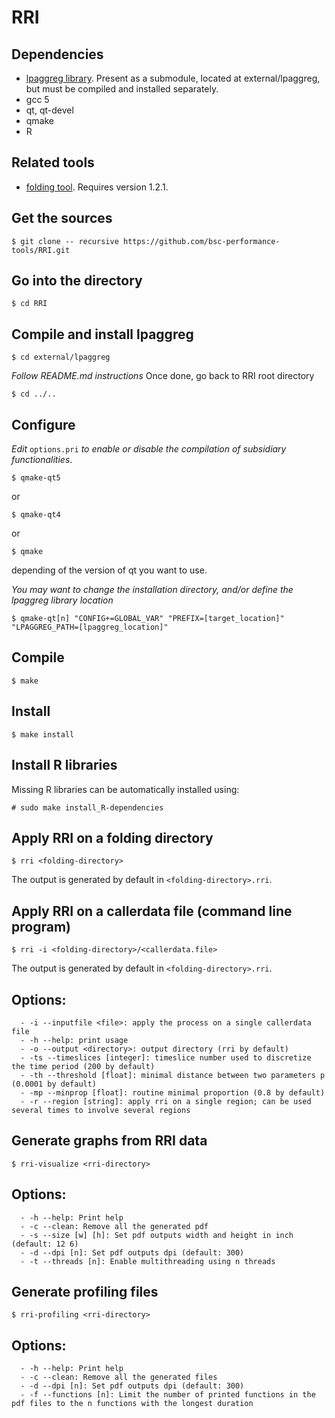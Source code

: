 # RRI

## Dependencies

- [lpaggreg library](https://github.com/bsc-performance-tools/lpaggreg). Present as a submodule, located at external/lpaggreg, but must be compiled and installed separately.
- gcc 5
- qt, qt-devel
- qmake
- R

## Related tools

- [folding tool](https://github.com/bsc-performance-tools/folding). Requires version 1.2.1.

## Get the sources

    $ git clone -- recursive https://github.com/bsc-performance-tools/RRI.git

## Go into the directory

    $ cd RRI

## Compile and install lpaggreg

    $ cd external/lpaggreg

*Follow README.md instructions*
Once done, go back to RRI root directory

    $ cd ../..

## Configure

*Edit* `options.pri` *to enable or disable the compilation of subsidiary functionalities*.

    $ qmake-qt5

or

    $ qmake-qt4

or

    $ qmake

depending of the version of qt you want to use.

*You may want to change the installation directory, and/or define the lpaggreg library location*

    $ qmake-qt[n] "CONFIG+=GLOBAL_VAR" "PREFIX=[target_location]" "LPAGGREG_PATH=[lpaggreg_location]"

## Compile

    $ make

## Install

    $ make install

## Install R libraries

Missing R libraries can be automatically installed using:

    # sudo make install_R-dependencies


## Apply RRI on a folding directory

    $ rri <folding-directory>

The output is generated by default in `<folding-directory>.rri`.

## Apply RRI on a callerdata file (command line program)

    $ rri -i <folding-directory>/<callerdata.file>

The output is generated by default in `<folding-directory>.rri`.

## Options:

      - -i --inputfile <file>: apply the process on a single callerdata file
      - -h --help: print usage
      - -o --output <directory>: output directory (rri by default)
      - -ts --timeslices [integer]: timeslice number used to discretize the time period (200 by default)
      - -th --threshold [float]: minimal distance between two parameters p (0.0001 by default)
      - -mp --minprop [float]: routine minimal proportion (0.8 by default)
      - -r --region [string]: apply rri on a single region; can be used several times to involve several regions

## Generate graphs from RRI data

    $ rri-visualize <rri-directory>

## Options:

      - -h --help: Print help
      - -c --clean: Remove all the generated pdf
      - -s --size [w] [h]: Set pdf outputs width and height in inch (default: 12 6)
      - -d --dpi [n]: Set pdf outputs dpi (default: 300)
      - -t --threads [n]: Enable multithreading using n threads 

## Generate profiling files

    $ rri-profiling <rri-directory>

## Options:

      - -h --help: Print help
      - -c --clean: Remove all the generated files
      - -d --dpi [n]: Set pdf outputs dpi (default: 300)
      - -f --functions [n]: Limit the number of printed functions in the pdf files to the n functions with the longest duration

